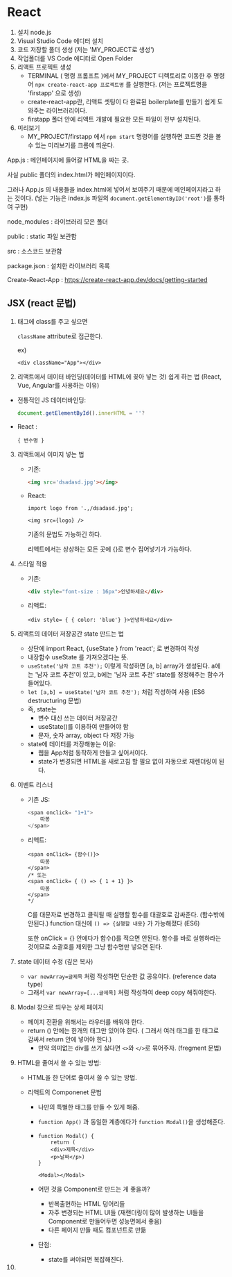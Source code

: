 # React

1. 설치 node.js
2. Visual Studio Code 에디터 설치
3. 코드 저장할 폴더 생성 (저는 'MY_PROJECT로 생성')
4. 작업폴더를 VS Code 에디터로 Open Folder
5. 리액트 프로젝트 생성
   - TERMINAL ( 명령 프롬프트 )에서 MY_PROJECT 디렉토리로 이동한 후 명령어 `npx create-react-app 프로젝트명` 를 실행한다. (저는 프로젝트명을 'firstapp' 으로 생성)
   - create-react-app란, 리액트 셋팅이 다 완료된 boilerplate를 만들기 쉽게 도와주는 라이브러리이다.
   - firstapp 폴더 안에 리액트 개발에 필요한 모든 파일이 전부 설치된다.
6. 미리보기
   - MY_PROJECT/firstapp 에서 `npm start` 명령어를 실행하면 코드짠 것을 볼 수 있는 미리보기를 크롬에 띄운다.



App.js : 메인페이지에 들어갈 HTML을 짜는 곳.

사실 public 폴더의 index.html가 메인페이지이다.

그러나 App.js 의 내용들을 index.html에 넣어서 보여주기 때문에 메인페이지라고 하는 것이다. (넣는 기능은 index.js 파일의 `document.getElementByID('root')`를 통하여 구현)



node_modules : 라이브러리 모은 폴더

public : static 파일 보관함

src : 소스코드 보관함

package.json : 설치한 라이브러리 목록





Create-React-App : https://create-react-app.dev/docs/getting-started



## JSX (react 문법)

1. 태그에 class를 주고 싶으면

   `className` attribute로 접근한다.

   ex)

   

   ```react
   <div className="App"></div>
   ```

2.  리액트에서 데이터 바인딩(데이터를 HTML에 꽂아 넣는 것) 쉽게 하는 법 (React, Vue, Angular를 사용하는 이유)

   - 전통적인 JS 데이터바인딩:

     ```javascript
     document.getElementById().innerHTML = ''?
     ```

   - React :

     ```react
     { 변수명 }
     ```

3. 리액트에서 이미지 넣는 법

   - 기존:

     ```html
     <img src='dsadasd.jpg'></img>
     ```

     

   - React:

     ```react
     import logo from '.,/dsadasd.jpg';
     
     <img src={logo} />
     ```

     기존의 문법도 가능하긴 하다.

     리액트에서는 상상하는 모든 곳에 {}로 변수 집어넣기가 가능하다.

4. 스타일 적용

   - 기존:

     ```html
     <div style="font-size : 16px">안녕하세요</div>
     ```

     

   - 리액트:

     ```react
     <div style= { { color: 'blue'} }>안녕하세요</div>
     ```

5. 리액트의 데이터 저장공간 state 만드는 법

   - 상단에 import React, {useState } from 'react'; 로 변경하여 작성
   - 내장함수 useState 를 가져오겠다는 뜻.
   - `useState('남자 코트 추천');` 이렇게 작성하면 [a, b] array가 생성된다. a에는 '남자 코트 추천'이 있고, b에는 '남자 코트 추천' state를 정정해주는 함수가 들어있다.
   - `let [a,b] = useState('남자 코트 추천');` 처럼 작성하여 사용 (ES6 destructuring 문법)
   - 즉, state는 
     - 변수 대신 쓰는 데이터 저장공간
     - useState()를 이용하여 만들어야 함
     - 문자, 숫자 array, object 다 저장 가능
   - state에 데이터를 저장해놓는 이유:
     - 웹을 App처럼 동작하게 만들고 싶어서이다.
     - state가 변경되면 HTML을 새로고침 할 필요 없이 자동으로 재렌더링이 된다.

6. 이벤트 리스너

   - 기존 JS:

     ```javascript
     <span onclick= "1+1">
         따봉
     </span>
     ```

     

   - 리액트:

     ```react
     <span onClick= {함수()}>
         따봉
     </span>
     /* 또는
     <span onClick= { () => { 1 + 1} }>
         따봉
     </span>
     */
     ```

     C를 대문자로 변경하고 클릭될 때 실행할 함수를 대괄호로 감싸준다. (함수밖에 안된다.) function 대신에 `() => {실행할 내용}` 가 가능해졌다 (ES6)

     또한 onClick = {} 안에다가 함수()를 적으면 안된다. 함수를 바로 실행하라는 것이므로 소괄호를 제외한 그냥 함수명만 넣으면 된다.

7. state 데이터 수정 (깊은 복사)

   - `var newArray=글제목` 처럼 작성하면 단순한 값 공유이다. (reference data type)
   - 그래서 `var newArray=[...글제목]` 처럼 작성하여 deep copy 해줘야한다.

8. Modal 창으로 띄우는 상세 페이지

   - 페이지 전환을 위해서는 라우터를 배워야 한다.
   - return () 안에는 한개의 태그만 있어야 한다. ( 그래서 여러 태그를 한 태그로 감싸서 return 안에 넣어야 한다.)
     - 만약 의미없는 div를 쓰기 싫다면 `<>`와 `</>`로 묶어주자. (fregment 문법)

9. HTML을 줄여서 쓸 수 있는 방법:

   - HTML을 한 단어로 줄여서 쓸 수 있는 방법.

   - 리액트의 Componenet 문법

     - 나만의 특별한 태그를 만들 수 있게 해줌.

     - `function App()` 과 동일한 계층에다가 `function Modal()`을 생성해준다.

     - ```react
       function Modal() {
           return (
           <div>제목</div>
           <p>날짜</p>)
       }
       
       <Modal></Modal>
       ```

     - 어떤 것을 Component로 만드는 게 좋을까?

       - 반복출현하는 HTML 덩어리들
       - 자주 변경되는 HTML UI들 (재랜더링이 많이 발생하는 UI들을 Component로 만들어두면 성능면에서 좋음)
       - 다른 페이지 만들 때도 컴포넌트로 만듦

     - 단점:

       - state를 써야되면 복잡해진다.

10. 

